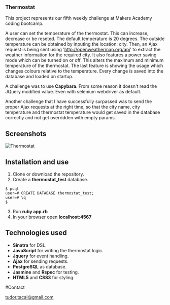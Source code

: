 ### Thermostat

This project represents our fifth weekly challenge at Makers Academy coding bootcamp.

A user can set the temperature of the thermostat. This can increase, decrease or be reseted. The default temperature is 20 degrees. The outside temperature can be obtained by inputing the location: city. Then, an Ajax request is being sent using 'http://openweathermap.org/api' to extract the weather information for the required city. It also features a power saving mode which can be turned on or off. This alters the maximum and minimum temperature of the thermostat. The last feature is showing the usage which changes colours relative to the temperature. Every change is saved into the database and loaded on startup.

A challenge was to use **Capybara**. From some reason it doesn't read the JQuery modified value. Even with selenium webdriver as default.

Another challenge that I have successfully surpassed was to send the proper Ajax requests at the right time, so that the city name, city temperature and thermostat temperature would get saved in the database correctly and not get overridden with empty params.


## Screenshots

![Thermostat](https://s30.postimg.org/7nr9gpr01/Screen_Shot_2016_12_22_at_20_59_33.png)  

## Installation and use

1. Clone or download the repository.
2. Create a **thermostat_test** database.
```
$ psql
user=# CREATE DATABASE thermostat_test;
user=# \q
$
```
3. Run **ruby app.rb**
4. In your browser open **localhost:4567**

## Technologies used

* **Sinatra** for DSL.
* **JavaScript** for writing the thermostat logic.
* **Jquery** for event handling.
* **Ajax** for sending requests.
* **PostgreSQL** as database.
* **Jasmine** and **Rspec** for testing.
* **HTML5** and **CSS3** for styling.

#Contact

tudor.tacal@gmail.com
